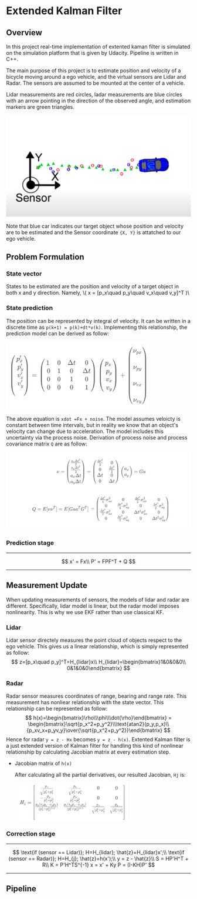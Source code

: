 # Extended Kalman Filter

## Overview

In this project real-time implementation of extented kaman filter is simulated on the simulation platform that is given by Udacity. Pipeline is written in C++. 

The main purpose of this project is to estimate position and velocity of a bicycle moving around a ego vehicle, and the virtual sensors are Lidar and Radar. The sensors are assumed to be mounted at the center of a vehicle.

Lidar measurements are red circles, ladar measurements are blue circles with an arrow pointing in the direction of the observed angle, and estimation markers are green triangles.

![config](./figs/config.png)



Note that blue car indicates our target object whose position and velocity are to be estimated and the Sensor coordinate `{X, Y}` is attatched to our ego vehicle.



## Problem Formulation

### State vector 

States to be estimated are the position and velocity of a target object in both x and y direction. Namely,
\\(
x = [p_x\quad p_y\quad v_x\quad v_y]^T
)\\


### State prediction

The position can be represented by integral of velocity. It can be written in a discrete time as `p(k+1) = p(k)+dt*v(k)`. Implementing this relationship, the prediction model can be derived as follow:

<img src="./figs/state_prediction.png" alt="state_predcition" style="zoom:40%;" />

The above equation is `xdot =Fx + noise`. The model assumes veloicty is constant between time intervals, but in reality we know that an object's velocity can change due to acceleration. The model includes this uncertainty via the process noise. Derivation of process noise and process covariance matrix `Q` are as follow:

![process_noise](./figs/process_noise.png)

### Prediction stage

---

$$
x' = Fx\\
P' = FPF^T + Q
$$

---

## Measurement Update

When updating measurements of sensors, the models of lidar and radar are different. Specifically, lidar model is linear, but the radar model imposes nonlinearity. This is why we use EKF rather than use classical KF.

### Lidar

Lidar sensor directely measures the point cloud of objects respect to the ego vehicle. This gives us a linear relationship, which is simply represented as follow:
$$
z=[p_x\quad p_y]^T=H_{lidar}x\\
H_{lidar}=\begin{bmatrix}1&0&0&0\\
0&1&0&0\end{bmatrix}
$$


### Radar

Radar sensor measures coordinates of range, bearing and range rate. This measurement has nonliear relationship with the state vector. This relationship can be represented as follow:
$$
h(x)=\begin{bmatrix}\rho\\\phi\\\dot{\rho}\end{bmatrix}
= \begin{bmatrix}\sqrt{p_x^2+p_y^2}\\\text{atan2}(p_y,p_x)\\{p_xv_x+p_yv_y}\over{\sqrt{p_x^2+p_y^2}}\end{bmatrix}
$$
Hence for radar `y = z - Hx` becomes `y = z - h(x)`. Extented Kalman filter is a just extended version of Kalman filter for handling this kind of nonlinear relationship by calculating Jacobian matrix at every estimation step.



* Jacobian matrix of `h(x)`

  After calculating all the partial derivatives, our resulted Jacobian, `Hj` is:

  <img src="./figs/jacobian.png" alt="jacobian" style="zoom:30%;" />



### Correction stage

---

$$
\text{if  (sensor == Lidar)}; H=H_{lidar}; \hat{z}=H_{lidar}x';\\
\text{if  (sensor == Radar)}; H=H_{j}; \hat{z}=h(x');\\
y = z - \hat{z}\\
S = HP'H^T + R\\
K = P'H^TS^{-1}
x = x' + Ky
P = (I-KH)P'
$$

---



## Pipeline


